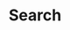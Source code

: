 ---
title: "Search"
layout: "search"
slug: "s"
outputs:
    - html
    - json
menu:
    main:
        weight: 4
        params: 
            icon: search
---